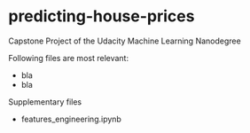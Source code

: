 # predicting-house-prices

Capstone Project of the Udacity Machine Learning Nanodegree

Following files are most relevant:
* bla
* bla

Supplementary files
* features_engineering.ipynb
